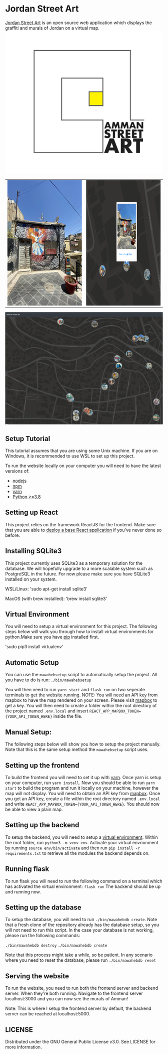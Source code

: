 # Jordan Street Art

[Jordan Street Art](https://www.ammanstreetart.com) is an open source web application which displays the graffiti and murals of Jordan on a virtual map. 
![amman street art](/examples/ASA_logo_1.png)

<table>
  <tr>
    <td> <img src="/examples/IMG_5155.jpeg"  alt="1" width = 700px height = 400px ></td>
    <td><img src="/examples/capture2.PNG" alt="2" width=700px height = 400px ></td>
   </tr> 
</table>

![website](/examples/Capture3.PNG)

## Setup Tutorial

This tutorial assumes that you are using some Unix machine. If you are on Windows, it is recommended to use WSL to set up this project. 

To run the website locally on your computer you will need to have the latest versions of: 
* [nodejs](https://nodejs.org/en/download/)
* [npm](https://www.npmjs.com/get-npm) 
* [yarn](https://yarnpkg.com/getting-started/install) 
* [Python >=3.8](https://www.python.org/downloads/)




## Setting up React

This project relies on the framework ReactJS for the frontend. Make sure that you are able to [deploy a base React application](https://reactjs.org/docs/getting-started.html) if you've never done so before.

## Installing SQLite3

This project currently uses SQLite3 as a temporary solution for the database. We will hopefully upgrade to a more scalable system such as PostgreSQL in the future. For now please make sure you have SQLite3 installed on your system. 

WSL/Linux:
'sudo apt-get install sqlite3'

MacOS (with brew installed):
'brew install sqlite3'

## Virtual Environment

You will need to setup a virtual environment for this project. The following steps below will walk you through how to install virtual environments for python.Make sure you have [pip](https://pip.pypa.io/en/stable/installing/) installed first. 


'sudo pip3 install virtualenv'

## Automatic Setup 

You can use the `mawahebsetup` script to automatically setup the project.
All you have to do is run:
`./bin/mawahebsetup`

You will then need to run `yarn start` and `flask run` on two seperate terminals to get the website running. 
NOTE: You will need an API key from mapbox to have the map rendered on your screen. Please visit [mapbox](https://www.mapbox.com/maps/) to get a key. You will then need to create a folder within the root directory of the project named `.env.local` and insert `REACT_APP_MAPBOX_TOKEN={YOUR_API_TOKEN_HERE}` inside the file. 

## Manual Setup:

The following steps below will show you how to setup the project manually. Note that this is the same setup method the `mawahebsetup` script uses. 

## Setting up the frontend 

To build the frontend you will need to set it up with [yarn](https://yarnpkg.com/getting-started/install). Once yarn is setup on your computer, run `yarn install`. Now you should be able to run `yarn start` to build the program and run it locally on your machine, however the map will not display. You will need to obtain an API key from [mapbox](https://www.mapbox.com/maps/). Once you get an API key, create a file within the root directory named `.env.local` and write `REACT_APP_MAPBOX_TOKEN={YOUR_API_TOKEN_HERE}`. You should now be able to view a plain map. 

## Setting up the backend

To setup the backend, you will need to setup a [virtual environment](https://docs.python.org/3/tutorial/venv.html). Within the root folder, run `python3 -m venv env`. Activate your virtual envrionment by running `source env/bin/activate` and then run `pip install -r requirements.txt` to retrieve all the modules the backend depends on. 

## Running flask

To run flask you will need to run the following command on a terminal which has activated the virtual environment:
`flask run`
The backend should be up and running now. 

## Setting up the database

To setup the database, you will need to run `./bin/mawahebdb create`. Note that a fresh clone of the repository already has the database setup, so you will not need to run this script. In the case your database is not working, please run the following commands:

`./bin/mawahebdb destroy`
`./bin/mawahebdb create`

Note that this process might take a while, so be patient. In any scenario where you need to reset the database, please run `./bin/mawahebdb reset`

## Serving the website

To run the website, you need to run both the frontend server and backend server. When they're both running. Navigate to the frontend server localhost:3000 and you can now see the murals of Amman! 

Note: This is where I setup the frontend server by default, the backend server can be reached at localhost:5000. 

## LICENSE 

Distributed under the GNU General Public License v3.0. See LICENSE for more information.

